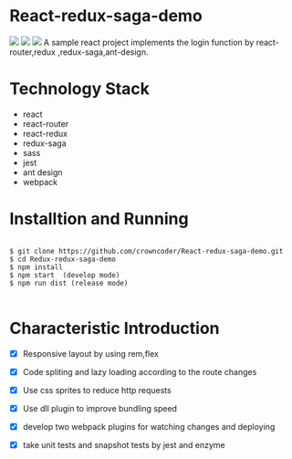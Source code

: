 # React-redux-saga-demo
![](https://img.shields.io/travis/crowncoder/React-redux-saga-demo) ![](https://img.shields.io/badge/React-V16.9-blue)  ![](https://img.shields.io/badge/Webpack-V4-brightgreen)
A sample react project implements the login function by react-router,redux ,redux-saga,ant-design.

# Technology Stack
* react
* react-router
* react-redux
* redux-saga
* sass
* jest
* ant design
* webpack

# Installtion and Running
<pre>
<code>
$ git clone https://github.com/crowncoder/React-redux-saga-demo.git
$ cd Redux-redux-saga-demo
$ npm install
$ npm start  (develop mode)
$ npm run dist (release mode)
</code>
</pre>  

# Characteristic Introduction
- [x] Responsive layout by using rem,flex
- [x] Code spliting and lazy loading according to the route changes
- [x] Use css sprites to reduce http requests
- [x] Use dll plugin to improve bundling speed
- [x] develop two webpack plugins for watching changes and deploying
- [x] take unit tests and snapshot tests by jest and enzyme

